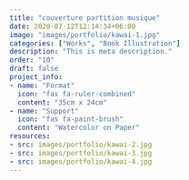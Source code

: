 ```yaml
---
title: "couverture partition musique"
date: 2020-07-12T12:14:34+06:00
image: "images/portfolio/kawai-1.jpg"
categories: ["Works", "Book Illustration"]
description: "This is meta description."
order: "10"
draft: false
project_info:
- name: "Format"
  icon: "fas fa-ruler-combined"
  content: "35cm x 24cm"
- name: "Support"
  icon: "fas fa-paint-brush"
  content: "Watercolor on Paper"
resources:
- src: images/portfolio/kawai-2.jpg
- src: images/portfolio/kawai-3.jpg
- src: images/portfolio/kawai-4.jpg
---
```

